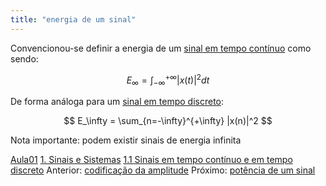 ```yaml
---
title: "energia de um sinal"
---
```



Convencionou-se definir a energia de um [sinal em tempo contínuo](sinal%20em%20tempo%20contínuo.md) como sendo:

$$E_\infty = \int_{-\infty}^{+\infty} |x(t)|^2 dt$$

De forma análoga para um [sinal em tempo discreto](sinal%20em%20tempo%20discreto.md):

$$ E_\infty = \sum_{n=-\infty}^{+\infty} |x(n)|^2 $$

Nota importante: podem existir sinais de energia infinita

[Aula01](../Aula01.md)
[1. Sinais e Sistemas](../../topicos/1.%20Sinais%20e%20Sistemas.md)
[1.1 Sinais em tempo contínuo e em tempo discreto](../../topicos/1.1%20Sinais%20em%20tempo%20contínuo%20e%20em%20tempo%20discreto.md)
Anterior: [codificação da amplitude](codificação%20da%20amplitude.md)
Próximo: [potência de um sinal](potência%20de%20um%20sinal.md)

